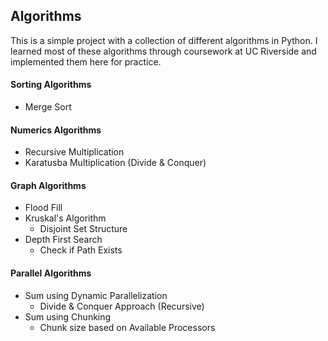 ## Algorithms

This is a simple project with a collection of different algorithms in Python. I learned most of these algorithms through coursework at UC Riverside and implemented them here for practice.

#### Sorting Algorithms

- Merge Sort

#### Numerics Algorithms

- Recursive Multiplication
- Karatusba Multiplication (Divide & Conquer)

#### Graph Algorithms

- Flood Fill
- Kruskal's Algorithm
  - Disjoint Set Structure
- Depth First Search
  - Check if Path Exists

#### Parallel Algorithms

- Sum using Dynamic Parallelization
  - Divide & Conquer Approach (Recursive)
- Sum using Chunking 
  - Chunk size based on Available Processors